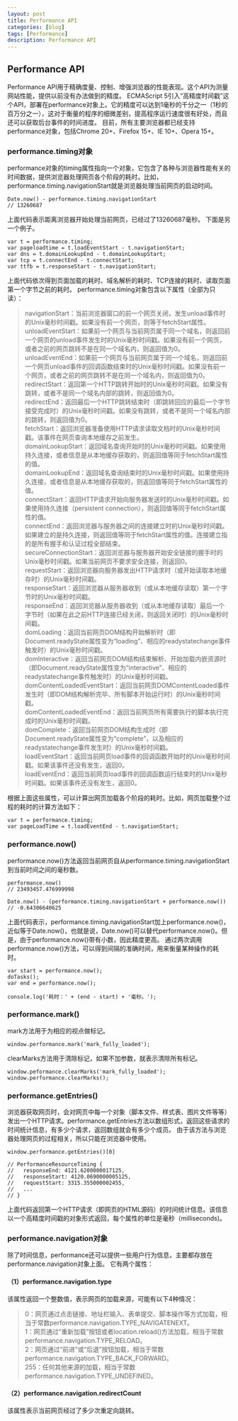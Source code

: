 ```yaml
---
layout: post
title: Performance API
categories: [blog]
tags: [Performance]
description: Performance API
---
```


## Performance API

Performance API用于精确度量、控制、增强浏览器的性能表现。这个API为测量网站性能，提供以前没有办法做到的精度。
ECMAScript 5引入“高精度时间戳”这个API，部署在performance对象上。它的精度可以达到1毫秒的千分之一（1秒的百万分之一），这对于衡量的程序的细微差别，提高程序运行速度很有好处，而且还可以获取后台事件的时间进度。
目前，所有主要浏览器都已经支持performance对象，包括Chrome 20+、Firefox 15+、IE 10+、Opera 15+。

### performance.timing对象

performance对象的timing属性指向一个对象，它包含了各种与浏览器性能有关的时间数据，提供浏览器处理网页各个阶段的耗时。比如，performance.timing.navigationStart就是浏览器处理当前网页的启动时间。

```
Date.now() - performance.timing.navigationStart
// 13260687
```

上面代码表示距离浏览器开始处理当前网页，已经过了13260687毫秒。
下面是另一个例子。

```
var t = performance.timing;
var pageloadtime = t.loadEventStart - t.navigationStart;
var dns = t.domainLookupEnd - t.domainLookupStart;
var tcp = t.connectEnd - t.connectStart;
var ttfb = t.responseStart - t.navigationStart;
```

上面代码依次得到页面加载的耗时、域名解析的耗时、TCP连接的耗时、读取页面第一个字节之前的耗时。
performance.timing对象包含以下属性（全部为只读）：

>navigationStart：当前浏览器窗口的前一个网页关闭，发生unload事件时的Unix毫秒时间戳。如果没有前一个网页，则等于fetchStart属性。    
>unloadEventStart：如果前一个网页与当前网页属于同一个域名，则返回前一个网页的unload事件发生时的Unix毫秒时间戳。如果没有前一个网页，或者之前的网页跳转不是在同一个域名内，则返回值为0。    
>unloadEventEnd：如果前一个网页与当前网页属于同一个域名，则返回前一个网页unload事件的回调函数结束时的Unix毫秒时间戳。如果没有前一个网页，或者之前的网页跳转不是在同一个域名内，则返回值为0。    
>redirectStart：返回第一个HTTP跳转开始时的Unix毫秒时间戳。如果没有跳转，或者不是同一个域名内部的跳转，则返回值为0。    
>redirectEnd：返回最后一个HTTP跳转结束时（即跳转回应的最后一个字节接受完成时）的Unix毫秒时间戳。如果没有跳转，或者不是同一个域名内部的跳转，则返回值为0。    
>fetchStart：返回浏览器准备使用HTTP请求读取文档时的Unix毫秒时间戳。该事件在网页查询本地缓存之前发生。    
>domainLookupStart：返回域名查询开始时的Unix毫秒时间戳。如果使用持久连接，或者信息是从本地缓存获取的，则返回值等同于fetchStart属性的值。    
>domainLookupEnd：返回域名查询结束时的Unix毫秒时间戳。如果使用持久连接，或者信息是从本地缓存获取的，则返回值等同于fetchStart属性的值。    
>connectStart：返回HTTP请求开始向服务器发送时的Unix毫秒时间戳。如果使用持久连接（persistent connection），则返回值等同于fetchStart属性的值。    
>connectEnd：返回浏览器与服务器之间的连接建立时的Unix毫秒时间戳。如果建立的是持久连接，则返回值等同于fetchStart属性的值。连接建立指的是所有握手和认证过程全部结束。    
>secureConnectionStart：返回浏览器与服务器开始安全链接的握手时的Unix毫秒时间戳。如果当前网页不要求安全连接，则返回0。    
>requestStart：返回浏览器向服务器发出HTTP请求时（或开始读取本地缓存时）的Unix毫秒时间戳。    
>responseStart：返回浏览器从服务器收到（或从本地缓存读取）第一个字节时的Unix毫秒时间戳。    
>responseEnd：返回浏览器从服务器收到（或从本地缓存读取）最后一个字节时（如果在此之前HTTP连接已经关闭，则返回关闭时）的Unix毫秒时间戳。    
>domLoading：返回当前网页DOM结构开始解析时（即Document.readyState属性变为“loading”、相应的readystatechange事件触发时）的Unix毫秒时间戳。    
>domInteractive：返回当前网页DOM结构结束解析、开始加载内嵌资源时（即Document.readyState属性变为“interactive”、相应的readystatechange事件触发时）的Unix毫秒时间戳。    
>domContentLoadedEventStart：返回当前网页DOMContentLoaded事件发生时（即DOM结构解析完毕、所有脚本开始运行时）的Unix毫秒时间戳。    
>domContentLoadedEventEnd：返回当前网页所有需要执行的脚本执行完成时的Unix毫秒时间戳。    
>domComplete：返回当前网页DOM结构生成时（即Document.readyState属性变为“complete”，以及相应的readystatechange事件发生时）的Unix毫秒时间戳。    
>loadEventStart：返回当前网页load事件的回调函数开始时的Unix毫秒时间戳。如果该事件还没有发生，返回0。    
>loadEventEnd：返回当前网页load事件的回调函数运行结束时的Unix毫秒时间戳。如果该事件还没有发生，返回0。   

根据上面这些属性，可以计算出网页加载各个阶段的耗时。比如，网页加载整个过程的耗时的计算方法如下：

```
var t = performance.timing; 
var pageLoadTime = t.loadEventEnd - t.navigationStart;
```

### performance.now()

performance.now()方法返回当前网页自从performance.timing.navigationStart到当前时间之间的毫秒数。

```
performance.now()
// 23493457.476999998

Date.now() - (performance.timing.navigationStart + performance.now())
// -0.64306640625
```
上面代码表示，performance.timing.navigationStart加上performance.now()，近似等于Date.now()，也就是说，Date.now()可以替代performance.now()。但是，由于performance.now()带有小数，因此精度更高。
通过两次调用performance.now()方法，可以得到间隔的准确时间，用来衡量某种操作的耗时。

```
var start = performance.now();
doTasks();
var end = performance.now();

console.log('耗时：' + (end - start) + '毫秒。');
```

### performance.mark()

mark方法用于为相应的视点做标记。

```
window.performance.mark('mark_fully_loaded');
```

clearMarks方法用于清除标记，如果不加参数，就表示清除所有标记。

```
window.peformance.clearMarks('mark_fully_loaded');
window.performance.clearMarks();
```

### performance.getEntries()

浏览器获取网页时，会对网页中每一个对象（脚本文件、样式表、图片文件等等）发出一个HTTP请求。performance.getEntries方法以数组形式，返回这些请求的时间统计信息，有多少个请求，返回数组就会有多少个成员。
由于该方法与浏览器处理网页的过程相关，所以只能在浏览器中使用。

```
window.performance.getEntries()[0]

// PerformanceResourceTiming { 
//   responseEnd: 4121.6200000017125, 
//   responseStart: 4120.0690000005125, 
//   requestStart: 3315.355000002455, 
//   ...
// }
```

上面代码返回第一个HTTP请求（即网页的HTML源码）的时间统计信息。该信息以一个高精度时间戳的对象形式返回，每个属性的单位是毫秒（milliseconds)。

### performance.navigation对象

除了时间信息，performance还可以提供一些用户行为信息，主要都存放在performance.navigation对象上面。
它有两个属性：

#### （1）performance.navigation.type

该属性返回一个整数值，表示网页的加载来源，可能有以下4种情况：

>0：网页通过点击链接、地址栏输入、表单提交、脚本操作等方式加载，相当于常数performance.navigation.TYPE_NAVIGATENEXT。    
>1：网页通过“重新加载”按钮或者location.reload()方法加载，相当于常数performance.navigation.TYPE_RELOAD。    
>2：网页通过“前进”或“后退”按钮加载，相当于常数performance.navigation.TYPE_BACK_FORWARD。    
>255：任何其他来源的加载，相当于常数performance.navigation.TYPE_UNDEFINED。  
  
#### （2）performance.navigation.redirectCount

该属性表示当前网页经过了多少次重定向跳转。



